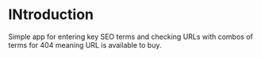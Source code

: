 # INtroduction
Simple app for entering key SEO terms and checking URLs with combos of terms for 404 meaning URL is available to buy.
